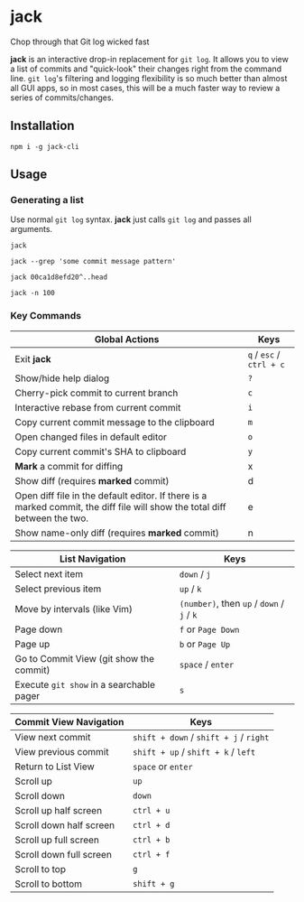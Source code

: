 # jack
Chop through that Git log wicked fast

**jack** is an interactive drop-in replacement for `git log`.  It allows you to view a list of commits and "quick-look" their changes right from the command line.  `git log`'s filtering and logging flexibility is so much better than almost all GUI apps, so in most cases, this will be a much faster way to review a series of commits/changes.

## Installation
```
npm i -g jack-cli
```

## Usage
### Generating a list
Use normal `git log` syntax.  **jack** just calls `git log` and passes all arguments.
```
jack

jack --grep 'some commit message pattern'

jack 00ca1d8efd20^..head

jack -n 100
```

### Key Commands

Global Actions | Keys
-------------- | ----
Exit **jack** | `q` / `esc` / `ctrl + c`
Show/hide help dialog | `?`
Cherry-pick commit to current branch | `c`
Interactive rebase from current commit | `i`
Copy current commit message to the clipboard | `m`
Open changed files in default editor | `o`
Copy current commit's SHA to clipboard | `y`
**Mark** a commit for diffing | x
Show diff (requires **marked** commit) | d
Open diff file in the default editor. If there is a marked commit, the diff file will show the total diff between the two. | e
Show name-only diff (requires **marked** commit) | n

List Navigation | Keys
--------------- | ----
Select next item | `down` / `j`
Select previous item | `up` / `k`
Move by intervals (like Vim) | `(number)`, then `up` / `down` / `j` / `k`
Page down | `f` or `Page Down`
Page up | `b` or `Page Up`
Go to Commit View (git show the commit) | `space` / `enter`
Execute `git show` in a searchable pager | `s`

Commit View Navigation | Keys
---------------------- | ----
View next commit | `shift + down` / `shift + j` / `right`
View previous commit | `shift + up` / `shift + k` / `left`
Return to List View | `space` or `enter`
Scroll up | `up` | `k`
Scroll down | `down` | `j`
Scroll up half screen | `ctrl + u`
Scroll down half screen | `ctrl + d`
Scroll up full screen | `ctrl + b`
Scroll down full screen | `ctrl + f`
Scroll to top | `g`
Scroll to bottom | `shift + g`

